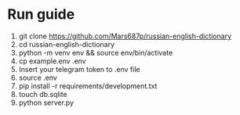 # Run guide #

1. git clone https://github.com/Mars687p/russian-english-dictionary  
1. cd russian-english-dictionary  
1. python -m venv env && source env/bin/activate  
1. cp example.env .env  
1. Insert your telegram token to .env file  
1. source .env  
1. pip install -r requirements/development.txt  
1. touch db.sqlite  
1. python server.py   